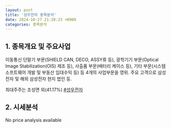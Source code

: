 ```yaml
---
layout: post
title: '성우전자 종목분석'
date: 2024-10-27 21:20:23 +0900
categories: 종목분석
---
```


## 1. 종목개요 및 주요사업

이동통신 단말기 부문(SHIELD CAN, DECO, ASSY류 등), 광학기기 부문(Optical Image Stabilization(OIS) 제조 등), 사출품 부문(배터리 케이스 등), 기타 부문(시스템 소프트웨어 개발 및 부동산 임대수익 등) 등 4개의 사업부문을 영위. 주요 고객으로 삼성전자 및 해외 삼성전자 현지 법인 등.

최대주주는 조성면 외(41.17%)
[#성우전자](#)

## 2. 시세분석

No price analysis available
